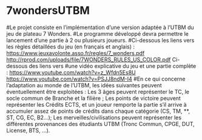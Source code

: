 # 7wondersUTBM

#Le projet consiste en l’implémentation d’une version adaptée à l’UTBM du jeu de plateau 7 Wonders.
#Le programme développé devra permettre le lancement d’une partie à 2 ou plusieurs joueurs.
#Ci-dessous les liens vers les règles détaillées du jeu (en français et anglais) :
https://www.jeuxavolonte.asso.fr/regles/7_wonders.pdf http://rprod.com/uploads/file/7WONDERS_RULES_US_COLOR.pdf Ci-dessous des liens vers #une vidéo explicative du jeu et une partie complète : https://www.youtube.com/watch?v=z_Wfdn5Es8U https://www.youtube.com/watch?v=PSJJ8ndM-I4
#En ce qui concerne l’adaptation au monde de l’UTBM, les idées suivantes peuvent éventuellement être exploitées : Les 3 âges peuvent représenter le TC, le socle commun de Branche et la filière ; Les points de victoire peuvent représenter les Crédits ECTS, et un joueur remporte la partie s’il arrive à accumuler assez de points de crédits dans chaque catégorie (CS, TM, **, ST, CG, EC, B2...); Les merveilles/civilisations peuvent représenter les différentes provenances des étudiants UTBM (Tronc Commun, CPGE, DUT, License, BTS, ...).
